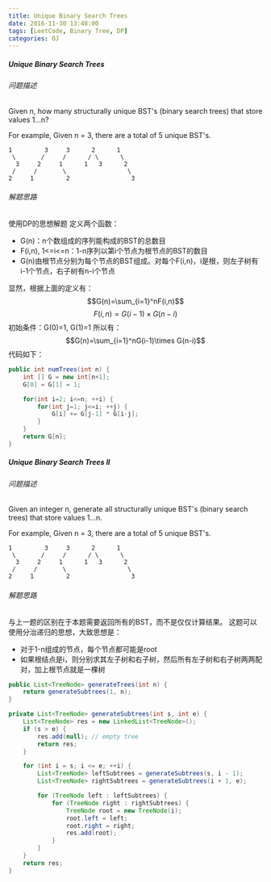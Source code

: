 ```yaml
---
title: Unique Binary Search Trees
date: 2016-11-30 13:48:00
tags: [LeetCode, Binary Tree, DP]
categories: OJ
---
```


##### Unique Binary Search Trees
###### 问题描述
Given n, how many structurally unique BST's (binary search trees) that store values 1...n?

For example,
Given n = 3, there are a total of 5 unique BST's.

    1         3     3      2      1
     \       /     /      / \      \
      3     2     1      1   3      2
     /     /       \                 \
    2     1         2                 3

###### 解题思路
使用DP的思想解题
定义两个函数：
- G(n)：n个数组成的序列能构成的BST的总数目
- F(i,n), 1<=i<=n：1-n序列以第i个节点为根节点的BST的数目
- G(n)由根节点分别为每个节点的BST组成。对每个F(i,n)，i是根，则左子树有i-1个节点，右子树有n-i个节点

显然，根据上面的定义有：$$G(n)=\sum_{i=1}^nF(i,n)$$ $$F(i,n)=G(i-1) \times G(n-i)$$初始条件：G(0)=1, G(1)=1
所以有：$$G(n)=\sum_{i=1}^nG(i-1)\times G(n-i)$$ 代码如下：
```java
public int numTrees(int n) {
    int [] G = new int[n+1];
    G[0] = G[1] = 1;

    for(int i=2; i<=n; ++i) {
        for(int j=1; j<=i; ++j) {
            G[i] += G[j-1] * G[i-j];
        }
    }
    return G[n];
}
```

##### Unique Binary Search Trees II
###### 问题描述
Given an integer n, generate all structurally unique BST's (binary search trees) that store values 1...n.

For example,
Given n = 3, there are a total of 5 unique BST's.

    1         3     3      2      1
     \       /     /      / \      \
      3     2     1      1   3      2
     /     /       \                 \
    2     1         2                 3

###### 解题思路
与上一题的区别在于本题需要返回所有的BST，而不是仅仅计算结果。
这题可以使用分治递归的思想，大致思想是：
- 对于1-n组成的节点，每个节点都可能是root
- 如果根结点是i，则分别求其左子树和右子树，然后所有左子树和右子树两两配对，加上根节点就是一棵树

```java
public List<TreeNode> generateTrees(int n) {
	return generateSubtrees(1, n);
}

private List<TreeNode> generateSubtrees(int s, int e) {
    List<TreeNode> res = new LinkedList<TreeNode>();
    if (s > e) {
        res.add(null); // empty tree
        return res;
    }

    for (int i = s; i <= e; ++i) {
        List<TreeNode> leftSubtrees = generateSubtrees(s, i - 1);
        List<TreeNode> rightSubtrees = generateSubtrees(i + 1, e);

        for (TreeNode left : leftSubtrees) {
            for (TreeNode right : rightSubtrees) {
                TreeNode root = new TreeNode(i);
                root.left = left;
                root.right = right;
                res.add(root);
            }
        }
    }
    return res;
}
```